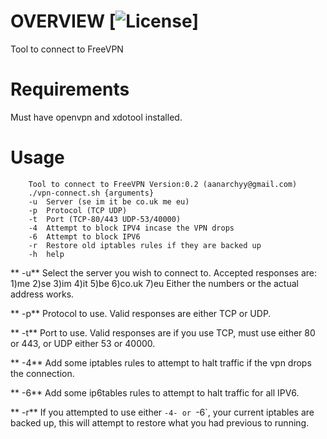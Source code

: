# OVERVIEW [![License](https://img.shields.io/badge/License-GPL%20v3%2B-blue.svg?style=flat-square)] 

Tool to connect to FreeVPN

# Requirements
Must have openvpn and xdotool installed.

# Usage

```
	Tool to connect to FreeVPN Version:0.2 (aanarchyy@gmail.com)
	./vpn-connect.sh {arguments}
	-u 	Server (se im it be co.uk me eu)
	-p 	Protocol (TCP UDP)
	-t 	Port (TCP-80/443 UDP-53/40000)
	-4 	Attempt to block IPV4 incase the VPN drops
	-6 	Attempt to block IPV6
	-r 	Restore old iptables rules if they are backed up
	-h 	help
```
** -u**
Select the server you wish to connect to.  Accepted responses are:
1)me 2)se 3)im 4)it 5)be 6)co.uk 7)eu
Either the numbers or the actual address works.

** -p**
Protocol to use. Valid responses are either TCP or UDP.

** -t**
Port to use. Valid responses are if you use TCP, must use either 80 or 443, or UDP either 53 or 40000.

** -4**
Add some iptables rules to attempt to halt traffic if the vpn drops the connection.

** -6**
Add some ip6tables rules to attempt to halt traffic for all IPV6.

** -r**
If you attempted to use either `-4- or `-6`, your current iptables are backed up, this will attempt to restore what you had previous to running.
